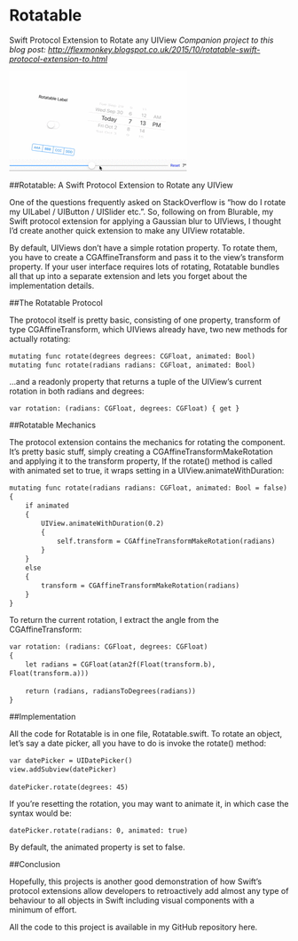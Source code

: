 # Rotatable
Swift Protocol Extension to Rotate any UIView
_Companion project to this blog post: http://flexmonkey.blogspot.co.uk/2015/10/rotatable-swift-protocol-extension-to.html_

![Rotatable](/Rotatable/Rotatable.gif)

##Rotatable: A Swift Protocol Extension to Rotate any UIView

One of the questions frequently asked on StackOverflow is “how do I rotate my UILabel / UIButton / UISlider etc.”. So, following on from Blurable, my Swift protocol extension for applying a Gaussian blur to UIViews, I thought I’d create another quick extension to make any UIView rotatable. 

By default, UIViews don’t have a simple rotation property. To rotate them, you have to create a CGAffineTransform and pass it to the view’s transform property. If your user interface requires lots of rotating, Rotatable bundles all that up into a separate extension and lets you forget about the implementation details.

##The Rotatable Protocol

The protocol itself is pretty basic, consisting of one property, transform of type CGAffineTransform, which UIViews already have, two new methods for actually rotating:

    mutating func rotate(degrees degrees: CGFloat, animated: Bool)
    mutating func rotate(radians radians: CGFloat, animated: Bool)

…and a readonly property that returns a tuple of the UIView’s current rotation in both radians and degrees:

    var rotation: (radians: CGFloat, degrees: CGFloat) { get }

##Rotatable Mechanics

The protocol extension contains the mechanics for rotating the component. It’s pretty basic stuff, simply creating a CGAffineTransformMakeRotation and  applying it to the transform property, If the rotate() method is called with animated set to true, it wraps setting in a UIView.animateWithDuration:

    mutating func rotate(radians radians: CGFloat, animated: Bool = false)
    {
        if animated
        {
            UIView.animateWithDuration(0.2)
            {
                self.transform = CGAffineTransformMakeRotation(radians)
            }
        }
        else
        {
            transform = CGAffineTransformMakeRotation(radians)
        }
    }

To return the current rotation, I extract the angle from the CGAffineTransform:

    var rotation: (radians: CGFloat, degrees: CGFloat)
    {
        let radians = CGFloat(atan2f(Float(transform.b), Float(transform.a)))
        
        return (radians, radiansToDegrees(radians))
    }

##Implementation

All the code for Rotatable is in one file, Rotatable.swift. To rotate an object, let’s say a date picker, all you have to do is invoke the rotate() method:

    var datePicker = UIDatePicker()
    view.addSubview(datePicker)

    datePicker.rotate(degrees: 45)

If you’re resetting the rotation, you may want to animate it, in which case the syntax would be:

    datePicker.rotate(radians: 0, animated: true)

By default, the animated property is set to false.

##Conclusion

Hopefully, this projects is another good demonstration of how Swift’s protocol extensions allow developers to retroactively add almost any type of behaviour to all objects in Swift including visual components with a minimum of effort.

All the code to this project is available in my GitHub repository here.
